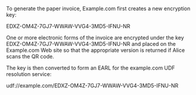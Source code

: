 To generate the paper invoice, Example.com first creates a new encryption key:

EDXZ-OM4Z-7GJ7-WWAW-VVG4-3MD5-IFNU-NR

One or more electronic forms of the invoice are encrypted under the key 
EDXZ-OM4Z-7GJ7-WWAW-VVG4-3MD5-IFNU-NR and placed on the Example.com Web site so that 
the appropriate version is returned if Alice scans the QR code.

The key is then converted to form an EARL for the example.com UDF resolution service:

udf://example.com/EDXZ-OM4Z-7GJ7-WWAW-VVG4-3MD5-IFNU-NR
